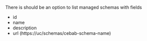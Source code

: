 There is should be an option to list managed schemas with fields
- id
- name
- description
- url (https://uc/schemas/cebab-schema-name</version>)